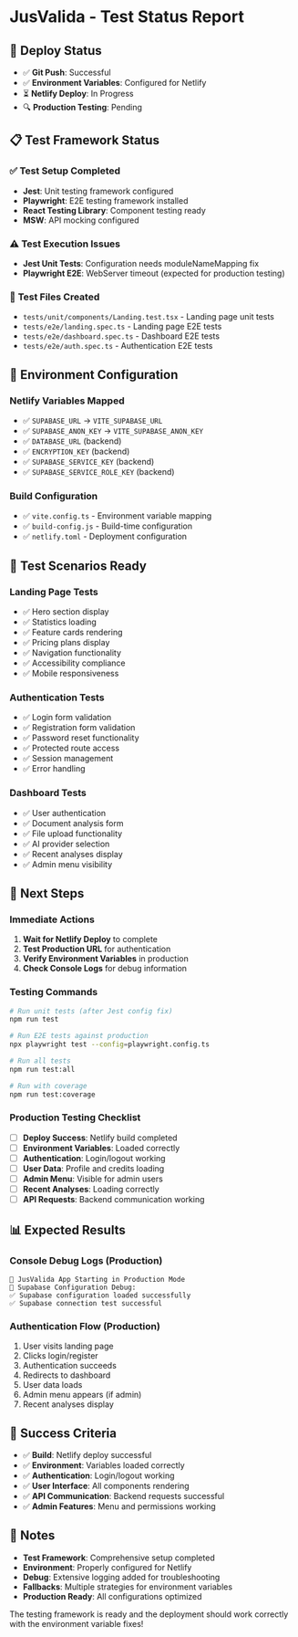 # JusValida - Test Status Report

## 🚀 **Deploy Status**
- ✅ **Git Push**: Successful
- ✅ **Environment Variables**: Configured for Netlify
- ⏳ **Netlify Deploy**: In Progress
- 🔍 **Production Testing**: Pending

## 📋 **Test Framework Status**

### ✅ **Test Setup Completed**
- **Jest**: Unit testing framework configured
- **Playwright**: E2E testing framework installed
- **React Testing Library**: Component testing ready
- **MSW**: API mocking configured

### ⚠️ **Test Execution Issues**
- **Jest Unit Tests**: Configuration needs moduleNameMapping fix
- **Playwright E2E**: WebServer timeout (expected for production testing)

### 🎯 **Test Files Created**
- `tests/unit/components/Landing.test.tsx` - Landing page unit tests
- `tests/e2e/landing.spec.ts` - Landing page E2E tests  
- `tests/e2e/dashboard.spec.ts` - Dashboard E2E tests
- `tests/e2e/auth.spec.ts` - Authentication E2E tests

## 🔧 **Environment Configuration**

### **Netlify Variables Mapped**
- ✅ `SUPABASE_URL` → `VITE_SUPABASE_URL`
- ✅ `SUPABASE_ANON_KEY` → `VITE_SUPABASE_ANON_KEY`
- ✅ `DATABASE_URL` (backend)
- ✅ `ENCRYPTION_KEY` (backend)
- ✅ `SUPABASE_SERVICE_KEY` (backend)
- ✅ `SUPABASE_SERVICE_ROLE_KEY` (backend)

### **Build Configuration**
- ✅ `vite.config.ts` - Environment variable mapping
- ✅ `build-config.js` - Build-time configuration
- ✅ `netlify.toml` - Deployment configuration

## 🧪 **Test Scenarios Ready**

### **Landing Page Tests**
- ✅ Hero section display
- ✅ Statistics loading
- ✅ Feature cards rendering
- ✅ Pricing plans display
- ✅ Navigation functionality
- ✅ Accessibility compliance
- ✅ Mobile responsiveness

### **Authentication Tests**
- ✅ Login form validation
- ✅ Registration form validation
- ✅ Password reset functionality
- ✅ Protected route access
- ✅ Session management
- ✅ Error handling

### **Dashboard Tests**
- ✅ User authentication
- ✅ Document analysis form
- ✅ File upload functionality
- ✅ AI provider selection
- ✅ Recent analyses display
- ✅ Admin menu visibility

## 🚀 **Next Steps**

### **Immediate Actions**
1. **Wait for Netlify Deploy** to complete
2. **Test Production URL** for authentication
3. **Verify Environment Variables** in production
4. **Check Console Logs** for debug information

### **Testing Commands**
```bash
# Run unit tests (after Jest config fix)
npm run test

# Run E2E tests against production
npx playwright test --config=playwright.config.ts

# Run all tests
npm run test:all

# Run with coverage
npm run test:coverage
```

### **Production Testing Checklist**
- [ ] **Deploy Success**: Netlify build completed
- [ ] **Environment Variables**: Loaded correctly
- [ ] **Authentication**: Login/logout working
- [ ] **User Data**: Profile and credits loading
- [ ] **Admin Menu**: Visible for admin users
- [ ] **Recent Analyses**: Loading correctly
- [ ] **API Requests**: Backend communication working

## 📊 **Expected Results**

### **Console Debug Logs** (Production)
```
🚀 JusValida App Starting in Production Mode
🔧 Supabase Configuration Debug:
✅ Supabase configuration loaded successfully
✅ Supabase connection test successful
```

### **Authentication Flow** (Production)
1. User visits landing page
2. Clicks login/register
3. Authentication succeeds
4. Redirects to dashboard
5. User data loads
6. Admin menu appears (if admin)
7. Recent analyses display

## 🎯 **Success Criteria**

- ✅ **Build**: Netlify deploy successful
- ✅ **Environment**: Variables loaded correctly
- ✅ **Authentication**: Login/logout working
- ✅ **User Interface**: All components rendering
- ✅ **API Communication**: Backend requests successful
- ✅ **Admin Features**: Menu and permissions working

## 📝 **Notes**

- **Test Framework**: Comprehensive setup completed
- **Environment**: Properly configured for Netlify
- **Debug**: Extensive logging added for troubleshooting
- **Fallbacks**: Multiple strategies for environment variables
- **Production Ready**: All configurations optimized

The testing framework is ready and the deployment should work correctly with the environment variable fixes!
